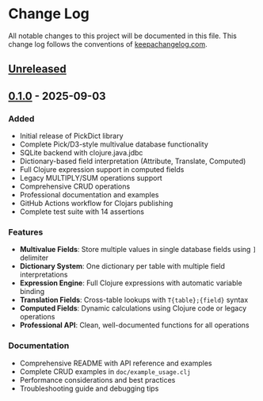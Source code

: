 # Change Log
All notable changes to this project will be documented in this file. This change log follows the conventions of [keepachangelog.com](http://keepachangelog.com/).

## [Unreleased]

## [0.1.0] - 2025-09-03
### Added
- Initial release of PickDict library
- Complete Pick/D3-style multivalue database functionality
- SQLite backend with clojure.java.jdbc
- Dictionary-based field interpretation (Attribute, Translate, Computed)
- Full Clojure expression support in computed fields
- Legacy MULTIPLY/SUM operations support
- Comprehensive CRUD operations
- Professional documentation and examples
- GitHub Actions workflow for Clojars publishing
- Complete test suite with 14 assertions

### Features
- **Multivalue Fields**: Store multiple values in single database fields using `]` delimiter
- **Dictionary System**: One dictionary per table with multiple field interpretations
- **Expression Engine**: Full Clojure expressions with automatic variable binding
- **Translation Fields**: Cross-table lookups with `T{table};{field}` syntax
- **Computed Fields**: Dynamic calculations using Clojure code or legacy operations
- **Professional API**: Clean, well-documented functions for all operations

### Documentation
- Comprehensive README with API reference and examples
- Complete CRUD examples in `doc/example_usage.clj`
- Performance considerations and best practices
- Troubleshooting guide and debugging tips

[Unreleased]: https://github.com/hector/pickdict/compare/v0.1.0...HEAD
[0.1.0]: https://github.com/hector/pickdict/releases/tag/v0.1.0
